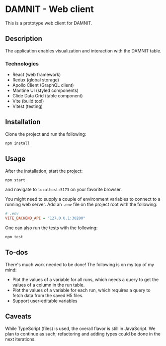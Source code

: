 # DAMNIT - Web client

This is a prototype web client for DAMNIT.

## Description

The application enables visualization and interaction with the DAMNIT table.

### Technologies

- React (web framework)
- Redux (global storage)
- Apollo Client (GraphQL client)
- Mantine UI (styled components)
- Glide Data Grid (table component)
- Vite (build tool)
- Vitest (testing)

## Installation

Clone the project and run the following:

```sh
npm install
```

## Usage

After the installation, start the project:

```sh
npm start
```

and navigate to `localhost:5173` on your favorite browser.

You might need to supply a couple of environment variables to connect to a
running web server. Add an `.env` file on the project root with the following:

```ini
# .env
VITE_BACKEND_API = "127.0.0.1:30200"
```

One can also run the tests with the following:

```sh
npm test
```

## To-dos

There's much work needed to be done! The following is on my top of my mind:

- Plot the values of a variable for all runs, which needs a query to get the values of a column in the run table.
- Plot the values of a variable for each run, which requires a query to fetch
  data from the saved H5 files.
- Support user-editable variables

## Caveats

While TypeScript (files) is used, the overall flavor is still in JavaScript. We plan to continue as such; refactoring and adding types could be done in the next iterations.
